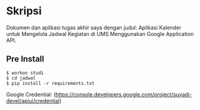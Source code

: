 Skripsi
=======

Dokumen dan aplikasi tugas akhir saya dengan judul: Aplikasi Kalender untuk Mengelola Jadwal Kegiatan di UMS Menggunakan Google Application API.

Pre Install
-----------

    $ workon studi
    $ cd jadwal
    $ pip install -r requirements.txt

Google Credential: (https://console.developers.google.com/project/suyadi-devel/apiui/credential)
